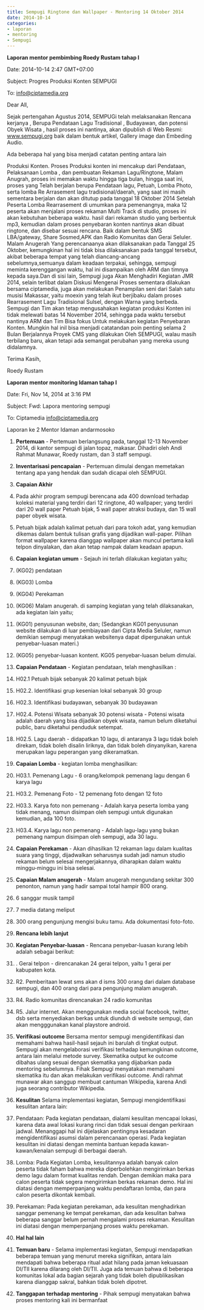 ```yaml
---
title: Sempugi Ringtone dan Wallpaper - Mentoring 14 Oktober 2014
date: 2014-10-14
categories:
- laporan
- mentoring
- Sempugi
---
```


**Laporan mentor pembimbing Roedy Rustam tahap I**

Date: 2014-10-14 2:47 GMT+07:00 

Subject: Progres Produksi Konten SEMPUGI 

To: info@ciptamedia.org

Dear All,

Sejak pertengahan Agustus 2014, SEMPUGi telah melaksanakan Rencana kerjanya , Berupa Pendataan Lagu Tradisional , Budayawan, dan potensi Obyek Wisata , hasil proses ini nantinya, akan dipublish di Web Resmi: www.sempugi.org baik dalam bentuk artikel, Gallery image dan Embeding Audio.

Ada beberapa hal yang bisa menjadi catatan penting antara lain

Produksi Konten. Proses Produksi konten ini mencakup dari Pendataan, Pelaksanaan Lomba , dan pembuatan Rekaman Lagu/Ringtone, Malam Anugrah, proses ini memakan waktu hingga tiga bulan, hingga saat ini, proses yang Telah berjalan berupa Pendataan lagu, Petuah, Lomba Photo, serta lomba Re Arrasement lagu tradisional/daerah, yang saat ini masih sementara berjalan dan akan ditutup pada tanggal 18 Oktober 2014
Setelah Peserta Lomba Rearrasement di umumkan para pemenangnya, maka 12 peserta akan menjalani proses rekaman Multi Track di studio, proses ini akan kebutuhan beberapa waktu. hasil dari rekaman studio yang berbentuk mp3, kemudian dalam proses penyebaran konten nantinya akan dibuat ringtone, dan disebar sesuai rencana. Baik dalam bentuk SMS LBA/gateway, Share Sosmed,APK dan Radio Komunitas dan Gerai Seluler.
Malam Anugerah Yang perencanaanya akan dilaksanakan pada Tanggal 25 Oktober, kemungkinan hal ini tidak bisa dilaksanakan pada tanggal tersebut, akibat beberapa tempat yang telah diancang-ancang sebelumnya,semuanya dalam keadaan terpakai, sehingga, sempugi meminta kerenggangan waktu, hal ini disampaikan oleh ARM dan timnya kepada saya.Dan di sisi lain, Sempugi juga Akan Menghadiri Kegiatan JMR 2014, selain terlibat dalam Diskusi Mengenai Proses sementara dilakukan bersama ciptamedia, juga akan melakukan Penampilan seni dari Salah satu musisi Makassar, yaitu moexin yang telah ikut berjibaku dalam proses Rearrasement Lagu Tradisional Sulsel, dengan Warna yang berbeda.
Sempugi dan Tim akan tetap mengusahakan kegiatan produksi Konten ini tidak melewati batas 14 November 2014, sehingga pada waktu tersebut nantinya ARM dan Tim Bisa fokus Untuk melakukan kegiatan Penyebaran Konten.
Mungkin hal inil bisa menjadi catatandan poin penting selama 2 Bulan Berjalannya Proyek CMS yang dilakukan Oleh SEMPUGI, walau masih terbilang baru, akan tetapi ada semangat perubahan yang mereka usung didalamnya.

Terima Kasih,

Roedy Rustam

**Laporan mentor monitoring Idaman tahap I**

Date: Fri, Nov 14, 2014 at 3:16 PM 

Subject: Fwd: Lapora mentoring sempugi 

To: Ciptamedia <info@ciptamedia.org>

Laporan ke 2 Mentor Idaman andarmosoko

1. **Pertemuan** - Pertemuan berlangsung pada, tanggal 12-13 November 2014, di kantor sempugi di jalan topaz, makasar. Dihadiri oleh Andi Rahmat Munawar, Roedy rustam, dan 3 staff sempugi.

2. **Inventarisasi pencapaian** - Pertemuan dimulai dengan memetakan tentang apa yang hendak dan sudah dicapai oleh SEMPUGI.
 1. **Capaian Akhir**
  1. Pada akhir program sempugi berencana ada 400 download terhadap koleksi material yang terdiri dari 12 ringtone, 40 wallpaper; yang terdiri dari 20 wall paper Petuah bijak, 5 wall paper atraksi budaya, dan 15 wall paper obyek wisata.
  2. Petuah bijak adalah kalimat petuah dari para tokoh adat, yang kemudian dikemas dalam bentuk tulisan grafis yang dijadikan wall-paper. Pilihan format wallpaper karena dianggap wallpaper akan muncul pertama kali telpon dinyalakan, dan akan tetap nampak dalam keadaan apapun.
 2. **Capaian kegiatan umum** - Sejauh ini terlah dilakukan kegiatan yaitu;
  1. (KG02) pendataan
  2. (KG03) Lomba
  3. (KG04) Perekaman
  4. (KG06) Malam anugerah. di samping kegiatan yang telah dilaksanakan, ada kegiatan lain yaitu;
  5. (KG01) penyusunan website, dan; (Sedangkan KG01 penyusunan website dilakukan di luar pembiayaan dari Cipta Media Seluler, namun demikian sempugi menyatakan websitenya dapat dipergunakan untuk penyebar-luasan materi.)
  6. (KG05) penyebar-luasan kontent. KG05 penyebar-luasan belum dimulai.
 3. **Capaian Pendataan** - Kegiatan pendataan, telah menghasilkan :
  1. H02.1 Petuah bijak sebanyak 20 kalimat petuah bijak
  2. H02.2. Identifikasi grup kesenian lokal sebanyak 30 group
  3. H02.3. Identifikasi budayawan, sebanyak 30 budayawan
  4. H02.4. Potensi Wisata sebanyak 30 potensi wisata - Potensi wisata adalah daerah yang bisa dijadikan obyek wisata, namun belum diketahui public, baru diketahui penduduk setempat.
  5. H02.5. Lagu daerah - didapatkan 10 lagu, di antaranya 3 lagu tidak boleh direkam, tidak boleh disalin liriknya, dan tidak boleh dinyanyikan, karena merupakan lagu peperangan yang dikeramatkan.
 4. **Capaian Lomba** - kegiatan lomba menghasilkan:
  1. H03.1. Pemenang Lagu - 6 orang/kelompok pemenang lagu dengan 6 karya lagu
  2. H03.2. Pemenang Foto - 12 pemenang foto dengan 12 foto
  3. H03.3. Karya foto non pemenang - Adalah karya peserta lomba yang tidak menang, namun disimpan oleh sempugi untuk digunakan kemudian, ada 100 foto.
  4. H03.4. Karya lagu non pemenang - Adalah lagu-lagu yang bukan pemenang nampun disimpan oleh sempugi, ada 30 lagu.
 5. **Capaian Perekaman** - Akan dihasilkan 12 rekaman lagu dalam kualitas suara yang tinggi, dijadwalkan seharusnya sudah jadi namun studio rekaman belum selesai mengerjakannya, diharapkan dalam waktu minggu-minggu ini bisa selesai.
 6. **Capaian Malam anugerah** - Malam anugerah mengundang sekitar 300 penonton, namun yang hadir sampai total hampir 800 orang.
  1. 6 sanggar musik tampil
  2. 7 media datang meliput
  3. 300 orang pengunjung mengisi buku tamu. Ada dokumentasi foto-foto.

3. **Rencana lebih lanjut**
 1. **Kegiatan Penyebar-luasan** - Rencana penyebar-luasan kurang lebih adalah sebagai berikut:
  1. . Gerai telpon - direncanakan 24 gerai telpon, yaitu 1 gerai per kabupaten kota.
  2. R2.	Pemberitaan lewat sms akan d isms 300 orang dari dalam database sempugi, dan 400 orang dari para pengunjung malam anugerah.
  3. R4. Radio komunitas direncanakan 24 radio komunitas
  4. R5.	Jalur internet. Akan menggunakan media social facebook, twitter, dsb serta menyediakan berkas untuk diunduh di website sempugi, dan akan mengggunakan kanal playstore android.
 2. **Verifikasi outcome** Bersama mentor sempugi mengidentifikasi dan memahami bahwa hasil-hasil sejauh ini barulah di tingkat output. Sempugi akan mengelaborasi verifikasi terhadap kemungkinan outcome, antara lain melalui metode survey.
Skematika output ke outcome dibahas ulang sesuai dengan skematika yang dijabarkan pada mentoring sebelumnya. Fihak Sempugi menyatakan memahami skematika itu dan akan melakukan verifikasi outcome. Andi rahmat munawar akan sanggup membuat cantuman Wikipedia, karena Andi juga seorang contributor Wikipedia.

1. **Kesulitan** Selama implementasi kegiatan, Sempugi mengidentifikasi kesulitan antara lain:
 1. Pendataan: Pada kegiatan pendataan, dialami kesulitan mencapai lokasi, karena data awal lokasi kurang rinci dan tidak sesuai dengan perkiraan jadwal. Menanggapi hal ini dijelaskan pentingnya kesadaran mengidentifikasi asumsi dalam perencanaan operasi. Pada kegiatan kesulitan ini diatasi dengan meminta bantuan kepada kawan-kawan/kenalan sempugi di berbagai daerah.
 2. Lomba: Pada Kegiatan Lomba, kesulitannya adalah banyak calon peserta tidak faham bahwa mereka diperbolehkan mengirimkan berkas demo lagu dalam format kualitas rendah. Dengan demikian maka para calon peserta tidak segera mengirimkan berkas rekaman demo. Hal ini diatasi dengan memperpanjang waktu pendaftaran lomba, dan para calon peserta dikontak kembali.
 3. Perekaman: Pada kegiatan perekaman, ada kesulitan menghadirkan sanggar pemenang ke tempat perekaman, dan ada kesulitan bahwa beberapa sanggar belum pernah mengalami proses rekaman. Kesulitan ini diatasi dengan memperpanjang proses waktu perekaman.

2. **Hal hal lain**
 1. **Temuan baru** - Selama implementasi kegiatan, Sempugi mendapatkan beberapa temuan yang menurut mereka signifikan, antara lain mendapati bahwa beberapa ritual adat hilang pada jaman kekuasaan DI/TII karena dilarang oleh DI/TII. Juga ada temuan bahwa di beberapa komunitas lokal ada bagian sejarah yang tidak boleh dipublikasikan karena dianggap sakral, bahkan tidak boleh dipotret.
 2. **Tanggapan terhadap mentoring** - Pihak sempugi menyatakan bahwa proses mentoring kali ini bermanfaat
